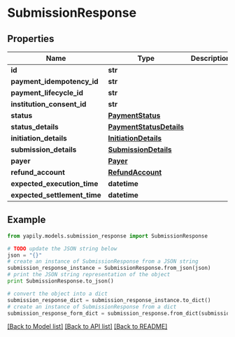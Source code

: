 # SubmissionResponse


## Properties
Name | Type | Description | Notes
------------ | ------------- | ------------- | -------------
**id** | **str** |  | [optional] 
**payment_idempotency_id** | **str** |  | [optional] 
**payment_lifecycle_id** | **str** |  | [optional] 
**institution_consent_id** | **str** |  | [optional] 
**status** | [**PaymentStatus**](PaymentStatus.md) |  | [optional] 
**status_details** | [**PaymentStatusDetails**](PaymentStatusDetails.md) |  | [optional] 
**initiation_details** | [**InitiationDetails**](InitiationDetails.md) |  | 
**submission_details** | [**SubmissionDetails**](SubmissionDetails.md) |  | 
**payer** | [**Payer**](Payer.md) |  | [optional] 
**refund_account** | [**RefundAccount**](RefundAccount.md) |  | [optional] 
**expected_execution_time** | **datetime** |  | [optional] 
**expected_settlement_time** | **datetime** |  | [optional] 

## Example

```python
from yapily.models.submission_response import SubmissionResponse

# TODO update the JSON string below
json = "{}"
# create an instance of SubmissionResponse from a JSON string
submission_response_instance = SubmissionResponse.from_json(json)
# print the JSON string representation of the object
print SubmissionResponse.to_json()

# convert the object into a dict
submission_response_dict = submission_response_instance.to_dict()
# create an instance of SubmissionResponse from a dict
submission_response_form_dict = submission_response.from_dict(submission_response_dict)
```
[[Back to Model list]](../README.md#documentation-for-models) [[Back to API list]](../README.md#documentation-for-api-endpoints) [[Back to README]](../README.md)


